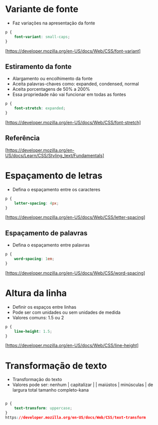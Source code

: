 # Variante de fonte

* Faz variações na apresentação da fonte

```css
p {
	font-variant: small-caps;
}
```

[https://developer.mozilla.org/en-US/docs/Web/CSS/font-variant]

## Estiramento da fonte

* Alargamento ou encolhimento da fonte
* Aceita palavras-chaves como: expanded, condensed, normal
* Aceita porcentagens de 50% a 200%
* Essa propriedade não vai funcionar em todas as fontes

```css
p {
	font-stretch: expanded;
}
```

[https://developer.mozilla.org/en-US/docs/Web/CSS/font-stretch]

## Referência

[https://developer.mozilla.org/en-US/docs/Learn/CSS/Styling_text/Fundamentals]


# Espaçamento de letras

* Defina o espaçamento entre os caracteres

``` css
p {
	letter-spacing: 4px;
}
```

[https://developer.mozilla.org/en-US/docs/Web/CSS/letter-spacing]

## Espaçamento de palavras

* Defina o espaçamento entre palavras

```css
p {
	word-spacing: 1em;
}
``` 

[https://developer.mozilla.org/en-US/docs/Web/CSS/word-spacing]

# Altura da linha
* Definir os espaços entre linhas
* Pode ser com unidades ou sem unidades de medida
* Valores comuns: 1.5 ou 2

```css
p {
	line-height: 1.5;
}
```

[https://developer.mozilla.org/en-US/docs/Web/CSS/line-height]

# Transformação de texto

* Transformação do texto
* Valores pode ser: nenhum | capitalizar | | maiústos | minúsculas | de largura total tamanho completo-kana

```css

p {
	text-transform: uppercase;
}
https://developer.mozilla.org/en-US/docs/Web/CSS/text-transform

```